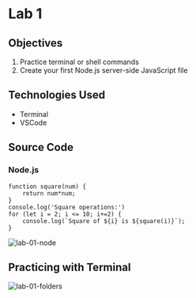 # Lab 1

## Objectives
1. Practice terminal or shell commands
2. Create your first Node.js server-side JavaScript file

## Technologies Used
- Terminal
- VSCode

## Source Code
### Node.js
```
function square(num) {
    return num*num;
}
console.log('Square operations:')
for (let i = 2; i <= 10; i+=2) {
    console.log(`Square of ${i} is ${square(i)}`);
}
```
![lab-01-node](https://user-images.githubusercontent.com/83732149/120124836-f8374d00-c16a-11eb-807c-d6912ba2be0f.png)

## Practicing with Terminal 
![ lab-01-folders](https://user-images.githubusercontent.com/83732149/120124792-d8078e00-c16a-11eb-8899-30646364cecd.png)
